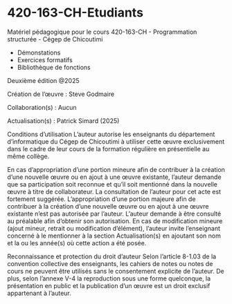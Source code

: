 # 420-163-CH-Etudiants
Matériel pédagogique pour le cours 420-163-CH - Programmation structurée - Cégep de Chicoutimi
 - Démonstations
 - Exercices formatifs
 - Bibliothèque de fonctions


Deuxième édition @2025

Création de l’œuvre : Steve Godmaire

Collaboration(s) :    Aucun

Actualisation(s) : 	  Patrick Simard (2025)

Conditions d’utilisation
L’auteur autorise les enseignants du département d’informatique du Cégep de Chicoutimi à utiliser cette œuvre exclusivement dans le cadre de leur cours de la formation régulière en présentielle au même collège.

En cas d’appropriation d’une portion mineure afin de contribuer à la création d’une nouvelle œuvre ou en ajout à une œuvre existante, l’auteur demande que sa participation soit reconnue et qu’il soit mentionné dans la nouvelle œuvre à titre de collaborateur. La consultation de l’auteur pour cet acte est fortement suggérée. 
L’appropriation d’une portion majeure afin de contribuer à la création d’une nouvelle œuvre ou en ajout à une œuvre existante n’est pas autorisée par l’auteur. L’auteur demande à être consulté au préalable afin d’obtenir son autorisation.
En cas de modification mineure (ajout mineur, retrait ou modification d’élément), l’auteur invite l’enseignant concerné à le mentionner à la section Actualisation(s) en ajoutant son nom et la ou les année(s) où cette action a été posée.

Reconnaissance et protection du droit d’auteur
Selon l’article 8-1.03 de la convention collective des enseignants, les cahiers de notes ou notes de cours ne peuvent être utilisés sans le consentement explicite de l’auteur. De plus, selon l’annexe V-4 la reproduction sous une forme quelconque, la présentation en public et la publication d’un œuvre est un droit exclusif appartenant à l’auteur. 
